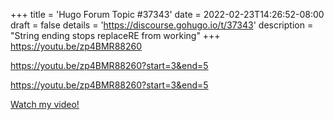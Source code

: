 +++
title = 'Hugo Forum Topic #37343'
date = 2022-02-23T14:26:52-08:00
draft = false
details = 'https://discourse.gohugo.io/t/37343'
description = "String ending stops replaceRE from working"
+++
https://youtu.be/zp4BMR88260

https://youtu.be/zp4BMR88260?start=3&end=5

<https://youtu.be/zp4BMR88260?start=3&end=5>

[Watch my video!](https://youtu.be/zp4BMR88260?start=3&end=5 "The title of my Video")

